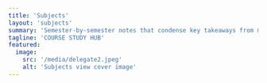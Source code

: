 ```yaml
---
title: 'Subjects'
layout: 'subjects'
summary: 'Semester-by-semester notes that condense key takeaways from major courses.'
tagline: 'COURSE STUDY HUB'
featured:
  image:
    src: '/media/delegate2.jpeg'
    alt: 'Subjects view cover image'
---
```


